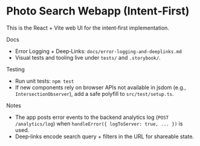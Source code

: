 # Photo Search Webapp (Intent‑First)

This is the React + Vite web UI for the intent‑first implementation.

Docs
- Error Logging + Deep‑Links: `docs/error-logging-and-deeplinks.md`
- Visual tests and tooling live under `tests/` and `.storybook/`.

Testing
- Run unit tests: `npm test`
- If new components rely on browser APIs not available in jsdom (e.g., `IntersectionObserver`), add a safe polyfill to `src/test/setup.ts`.

Notes
- The app posts error events to the backend analytics log (`POST /analytics/log`) when `handleError({ logToServer: true, ... })` is used.
- Deep‑links encode search query + filters in the URL for shareable state.

